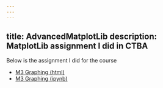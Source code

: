 ```yaml
---
---
---
```

title: AdvancedMatplotLib
description: MatplotLib assignment I did in CTBA
---

Below is the assignment I did for the course
- [M3 Graphing (html)](M3Graphing.html)
- [M3 Graphing (ipynb)](M3Graphing.ipynb)
